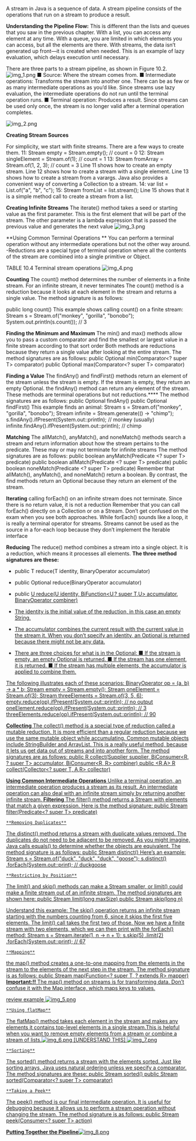 A stream in Java is a sequence of data. A stream pipeline consists of the operations that run
on a stream to produce a result.

**Understanding the Pipeline Flow:**
This is different than the lists and queues that you saw in the
previous chapter. With a list, you can access any element at any time. With a queue, you are
limited in which elements you can access, but all the elements are there. With streams,
the data isn’t generated up front—it is created when needed. This is an example of
lazy evaluation, which delays execution until necessary.

There are three parts to a stream pipeline, as shown in Figure 10.2. ![img_1.png](img_1.png)
■ Source: Where the stream comes from.
■ Intermediate operations: Transforms the stream into another one. There can be as few
or as many intermediate operations as you’d like. Since streams use lazy evaluation, the
intermediate operations do not run until the terminal operation runs.
■ Terminal operation: Produces a result. Since streams can be used only once, the stream is
no longer valid after a terminal operation completes.

![img_2.png](img_2.png)

**Creating Stream Sources**

For simplicity, we start with finite streams. There are a few ways to create them.
11: Stream<String> empty = Stream.empty(); // count = 0
12: Stream<Integer> singleElement = Stream.of(1); // count = 1
13: Stream<Integer> fromArray = Stream.of(1, 2, 3); // count = 3
Line 11 shows how to create an empty stream. Line 12 shows how to create a stream
with a single element. Line 13 shows how to create a stream from a varargs.
Java also provides a convenient way of converting a Collection to a stream.
14: var list = List.of("a", "b", "c");
15: Stream<String> fromList = list.stream();
Line 15 shows that it is a simple method call to create a stream from a list. 

**Creating Infinite Streams**
The iterate() method takes a seed or starting value as the
first parameter. This is the first element that will be part of the stream. The other parameter
is a lambda expression that is passed the previous value and generates the next value
![img_3.png](img_3.png)

**Using Common Terminal Operations **
You can perform a terminal operation without any intermediate operations but not the other
way around.
-Reductions are a special type of terminal operation where all the contents of the stream are combined into a single
primitive or Object. 

TABLE 10.4 Terminal stream operations  ![img_4.png](img_4.png)

**Counting**
The count() method determines the number of elements in a finite stream. For an infinite
stream, it never terminates
The count() method is a reduction because it looks at each element in the stream and returns a single value. 
The method signature is as follows:

public long count()
This example shows calling count() on a finite stream:
Stream<String> s = Stream.of("monkey", "gorilla", "bonobo");
System.out.println(s.count()); // 3

**Finding the Minimum and Maximum**
The min() and max() methods allow you to pass a custom comparator and find the smallest or largest value 
in a finite stream according to that sort order
Both methods are reductions because they  return a single value after looking at the entire stream. 
The method signatures are as follows:
public Optional<T> min(Comparator<? super T> comparator)
public Optional<T> max(Comparator<? super T> comparator)

**Finding a Value**
The findAny() and findFirst() methods return an element of the stream unless the
stream is empty. If the stream is empty, they return an empty Optional.
the findAny() method can return any element of the stream.
These methods are terminal operations but not reductions.****
The method signatures are as follows:
public Optional<T> findAny()
public Optional<T> findFirst()
This example finds an animal:
Stream<String> s = Stream.of("monkey", "gorilla", "bonobo");
Stream<String> infinite = Stream.generate(() -> "chimp");
s.findAny().ifPresent(System.out::println); // monkey (usually)
infinite.findAny().ifPresent(System.out::println); // chimp

**Matching**
The allMatch(), anyMatch(), and noneMatch() methods search a stream and return information
about how the stream pertains to the predicate. These may or may not terminate for infinite
streams
The method signatures are as follows:
public boolean anyMatch(Predicate <? super T> predicate)
public boolean allMatch(Predicate <? super T> predicate)
public boolean noneMatch(Predicate <? super T> predicate)
Remember that allMatch(), anyMatch(), and noneMatch() return a boolean.
By contrast, the find methods return an Optional because they return an element of the stream.

**Iterating**
calling forEach() on an infinite stream does not terminate. Since there is no return value, it is not a reduction
Remember that you can call forEach() directly on a Collection or on a Stream. Don’t get confused on the exam when
you see both approaches.
While forEach() sounds like a loop, it is really a terminal operator for streams. Streams
cannot be used as the source in a for-each loop because they don’t implement the Iterable
interface

**Reducing**
The reduce() method combines a stream into a single object. It is a reduction, which means it processes all elements. 
**The three method signatures are these:**

- public T reduce(T identity, BinaryOperator<T> accumulator)
- public Optional<T> reduce(BinaryOperator<T> accumulator)
- public <U> U reduce(U identity,
   BiFunction<U,? super T,U> accumulator,
   BinaryOperator<U> combiner)

- The identity is the initial value of the reduction, in this case an empty String. 
- The accumulator combines the current result with the current value in the stream
  it. When you don’t specify an identity, an Optional is returned because there might not be any data. 
- There are three choices for what is in the Optional:
  ■ If the stream is empty, an empty Optional is returned.
  ■ If the stream has one element, it is returned.
  ■ If the stream has multiple elements, the accumulator is applied to combine them.

The following illustrates each of these scenarios:
BinaryOperator<Integer> op = (a, b) -> a * b;
Stream<Integer> empty = Stream.empty();
Stream<Integer> oneElement = Stream.of(3);
Stream<Integer> threeElements = Stream.of(3, 5, 6);
empty.reduce(op).ifPresent(System.out::println); // no output
oneElement.reduce(op).ifPresent(System.out::println); // 3
threeElements.reduce(op).ifPresent(System.out::println); // 90

**Collecting**
The collect() method is a special type of reduction called a mutable reduction. It is more efficient than a regular 
reduction because we use the same mutable object while accumulating.
Common mutable objects include StringBuilder and ArrayList. This is a really useful method,
because it lets us get data out of streams and into another form. The method signatures are
as follows:
public <R> R collect(Supplier<R> supplier,
BiConsumer<R, ? super T> accumulator,
BiConsumer<R, R> combiner)
public <R,A> R collect(Collector<? super T, A,R> collector)

**Using Common Intermediate Operations**
Unlike a terminal operation, an intermediate operation produces a stream as its result. An
intermediate operation can also deal with an infinite stream simply by returning another
infinite stream. 
    **Filtering**
The filter() method returns a Stream with elements that match a given expression. Here is the
method signature:
public Stream<T> filter(Predicate<? super T> predicate)

    **Removing Duplicates**
The distinct() method returns a stream with duplicate values removed. The duplicates do not
need to be adjacent to be removed. As you might imagine, Java calls equals() to determine
whether the objects are equivalent. The method signature is as follows:
public Stream<T> distinct()
Here’s an example:
Stream<String> s = Stream.of("duck", "duck", "duck", "goose");
s.distinct()
.forEach(System.out::print); // duckgoose

    **Restricting by Position**
The limit() and skip() methods can make a Stream smaller, or limit() could make a
finite stream out of an infinite stream. The method signatures are shown here:
public Stream<T> limit(long maxSize)
public Stream<T> skip(long n)

Understand this example:
The skip()
operation returns an infinite stream starting with the numbers counting from 6, since it skips
the first five elements. The limit() call takes the first two of those. Now we have a finite
stream with two elements, which we can then print with the forEach() method:
Stream<Integer> s = Stream.iterate(1, n -> n + 1);
s.skip(5)
.limit(2)
.forEach(System.out::print); // 67

    **Mapping**
the map() method creates a one-to-one mapping from the elements in the stream to the elements of the next step in the stream. The method signature is as follows:
public <R> Stream<R> map(Function<? super T, ? extends R> mapper)
**Important:!!** The map() method on streams is for transforming data. Don’t confuse it
with the Map interface, which maps keys to values.

review example ![img_5.png](img_5.png)

    **Using flatMap**
The flatMap() method takes each element in the stream and makes any elements it contains
top-level elements in a single stream.This is helpful when you want to remove empty elements from a stream or 
combine a stream of lists.![img_6.png](img_6.png) [UNDERSTAND THIS]
![img_7.png](img_7.png)

    **Sorting**
The sorted() method returns a stream with the elements sorted. Just like sorting arrays, Java
uses natural ordering unless we specify a comparator. The method signatures are these:
public Stream<T> sorted()
public Stream<T> sorted(Comparator<? super T> comparator)

    **Taking a Peek**
The peek() method is our final intermediate operation. It is useful for debugging because it
allows us to perform a stream operation without changing the stream. The method signature
is as follows:
public Stream<T> peek(Consumer<? super T> action)


**Putting Together the Pipeline**![img_8.png](img_8.png)

